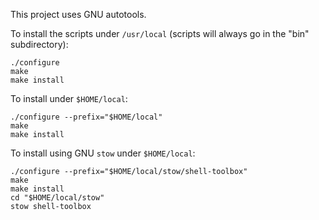 This project uses GNU autotools.

To install the scripts under `/usr/local` (scripts will always go in the
"bin" subdirectory):

    ./configure
    make
    make install

To install under `$HOME/local`:

    ./configure --prefix="$HOME/local"
    make
    make install

To install using GNU `stow` under `$HOME/local`:

    ./configure --prefix="$HOME/local/stow/shell-toolbox"
    make
    make install
    cd "$HOME/local/stow"
    stow shell-toolbox
